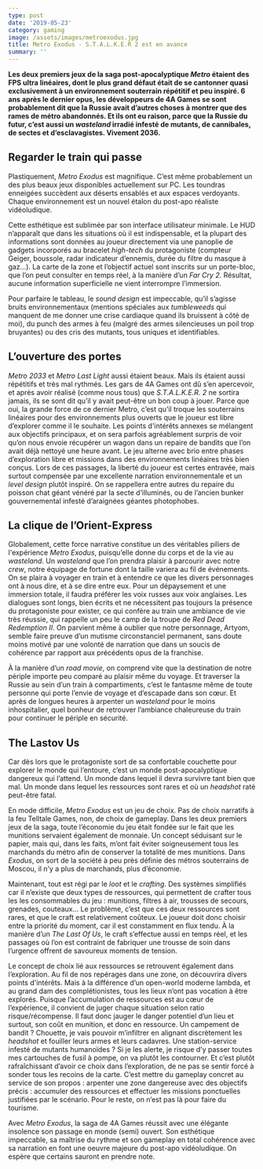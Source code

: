 ```yaml
---
type: post
date: '2019-05-23'
category: gaming
image: /assets/images/metroexodus.jpg
title: Metro Exodus - S.T.A.L.K.E.R 2 est en avance
summary: ''
---
```

**Les deux premiers jeux de la saga post-apocalyptique _Metro_ étaient des FPS ultra linéaires, dont le plus grand défaut était de se cantonner quasi exclusivement à un environnement souterrain répétitif et peu inspiré. 6 ans après le dernier opus, les développeurs de 4A Games se sont probablement dit que la Russie avait d’autres choses à montrer que des rames de métro abandonnés. Et ils ont eu raison, parce que la Russie du futur, c’est aussi un _wasteland_ irradié infesté de mutants, de cannibales, de sectes et d’esclavagistes. Vivement 2036.**

## Regarder le train qui passe

Plastiquement, _Metro Exodus_ est magnifique. C’est même probablement un des plus beaux jeux disponibles actuellement sur PC. Les toundras enneigées succèdent aux déserts ensablés et aux espaces verdoyants. Chaque environnement est un nouvel étalon du post-apo réaliste vidéoludique. 

Cette esthétique est sublimée par son interface utilisateur minimale. Le HUD n’apparaît que dans les situations où il est indispensable, et la plupart des informations sont données au joueur directement via une panoplie de gadgets incorporés au bracelet _high-tech_ du protagoniste (compteur Geiger, boussole, radar indicateur d’ennemis, durée du filtre du masque à gaz…). La carte de la zone et l’objectif actuel sont inscrits sur un porte-bloc, que l’on peut consulter en temps réel, à la manière d’un _Far Cry 2._ Résultat, aucune information superficielle ne vient interrompre l’immersion. 

Pour parfaire le tableau, le _sound design_ est impeccable, qu’il s’agisse bruits environnementaux (mentions spéciales aux _tumbleweeds_ qui manquent de me donner une crise cardiaque quand ils bruissent à côté de moi), du punch des armes à feu (malgré des armes silencieuses un poil trop bruyantes) ou des cris des mutants, tous uniques et identifiables.

## **L’ouverture des portes**

_Metro 2033_ et _Metro Last Light_ aussi étaient beaux. Mais ils étaient aussi répétitifs et très mal rythmés. Les gars de 4A Games ont dû s’en apercevoir, et après avoir réalisé (comme nous tous) que _S.T.A.L.K.E.R. 2_ ne sortira jamais, ils se sont dit qu’il y avait peut-être un bon coup à jouer. Parce que oui, la grande force de ce dernier Metro, c’est qu’il troque les souterrains linéaires pour des environnements plus ouverts que le joueur est libre d’explorer comme il le souhaite. Les points d'intérêts annexes se mélangent aux objectifs principaux, et on sera parfois agréablement surpris de voir qu’on nous envoie récupérer un wagon dans un repaire de bandits que l’on avait déjà nettoyé une heure avant. Le jeu alterne avec brio entre phases d’exploration libre et missions dans des environnements linéaires très bien conçus. Lors de ces passages, la liberté du joueur est certes entravée, mais surtout compensée par une excellente narration environnementale et un _level design_ plutôt inspiré. On se rappellera entre autres du repaire du poisson chat géant vénéré par la secte d’illuminés, ou de l’ancien bunker gouvernemental infesté d’araignées géantes photophobes. 

## La clique de l’Orient-Express

Globalement, cette force narrative constitue un des véritables piliers de l'expérience _Metro Exodus_, puisqu’elle donne du corps et de la vie au _wasteland_. Un _wasteland_ que l’on prendra plaisir à parcourir avec notre _crew_, notre équipage de fortune dont la taille variera au fil de événements. On se plaira à voyager en train et à entendre ce que les divers personnages ont à nous dire, et à se dire entre eux. Pour un dépaysement et une immersion totale, il faudra préférer les voix russes aux voix anglaises. Les dialogues sont longs, bien écrits et ne nécessitent pas toujours la présence du protagoniste pour exister, ce qui confère au train une ambiance de vie très réussie, qui rappelle un peu le camp de la troupe de _Red Dead Redemption II_. On parvient même à oublier que notre personnage, Artyom, semble faire preuve d’un mutisme circonstanciel permanent, sans doute moins motivé par une volonté de narration que dans un soucis de cohérence par rapport aux précédents opus de la franchise. 

À la manière d’un _road movie_, on comprend vite que la destination de notre périple importe peu comparé au plaisir même du voyage. Et traverser la Russie au sein d’un train à compartiments, c’est le fantasme même de toute personne qui porte l’envie de voyage et d’escapade dans son cœur. Et après de longues heures à arpenter un _wasteland_ pour le moins inhospitalier, quel bonheur de retrouver l’ambiance chaleureuse du train pour continuer le périple en sécurité.

## The Lastov Us

Car dès lors que le protagoniste sort de sa confortable couchette pour explorer le monde qui l’entoure, c’est un monde post-apocalyptique dangereux qui l’attend. Un monde dans lequel il devra survivre tant bien que mal. Un monde dans lequel les ressources sont rares et où un _headshot_ raté peut-être fatal. 

En mode difficile, _Metro Exodus_ est un jeu de choix. Pas de choix narratifs à la feu Telltale Games, non, de choix de gameplay. Dans les deux premiers jeux de la saga, toute l’économie du jeu était fondée sur le fait que les munitions servaient également de monnaie. Un concept séduisant sur le papier, mais qui, dans les faits, m’ont fait éviter soigneusement tous les marchands du métro afin de conserver la totalité de mes munitions. Dans _Exodus_, on sort de la société à peu près définie des métros souterrains de Moscou,  il n’y a plus de marchands, plus d’économie. 

Maintenant, tout est régi par le _loot_ et le _crafting_. Des systèmes simplifiés car il n’existe que deux types de ressources, qui permettent de crafter tous les les consommables du jeu : munitions, filtres à air, trousses de secours, grenades, couteaux… Le problème, c’est que ces deux ressources sont rares, et que le craft est relativement coûteux. Le joueur doit donc choisir entre la priorité du moment, car il est constamment en flux tendu. À la manière d’un _The Last Of Us_, le craft s’effectue aussi en temps réel, et les passages où l’on est contraint de fabriquer une trousse de soin dans l’urgence offrent de savoureux moments de tension.

Le concept de choix lié aux ressources se retrouvent également dans l’exploration. Au fil de nos repérages dans une zone, on découvrira divers points d'intérêts. Mais à la différence d’un open-world moderne lambda, et au grand dam des complétionistes, tous les lieux n’ont pas vocation à être explorés. Puisque l’accumulation de ressources est au cœur de l’expérience, il convient de juger chaque situation selon ratio risque/récompense. Il faut donc jauger le danger potentiel d’un lieu et surtout, son coût en munition, et donc en ressource. Un campement de bandit ? Chouette, je vais pouvoir m’infiltrer en alignant discrètement les _headshot_ et fouiller leurs armes et leurs cadavres. Une station-service infesté de mutants humanoïdes ? Si je les alerte, je risque d’y passer toutes mes cartouches de fusil à pompe, on va plutôt les contourner. Et c’est plutôt rafraîchissant d’avoir ce choix dans l’exploration, de ne pas se sentir forcé à sonder tous les recoins de la carte. C’est mettre du gameplay concret au service de son propos : arpenter une zone dangereuse avec des objectifs précis : accumuler des ressources et effectuer les missions ponctuelles justifiées par le scénario. Pour le reste, on n’est pas là pour faire du tourisme.

Avec _Metro Exodus_, la saga de 4A Games réussit avec une élégante insolence son passage en monde (semi) ouvert. Son esthétique impeccable, sa maîtrise du rythme et son gameplay en total cohérence avec sa narration en font une oeuvre majeure du post-apo vidéoludique. On espère que certains sauront en prendre note.
